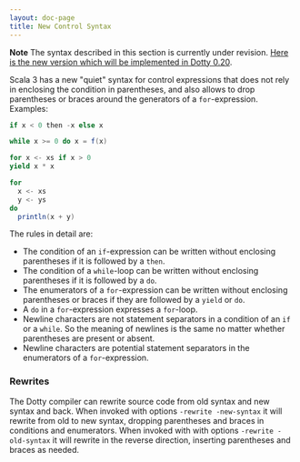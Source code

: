 ```yaml
---
layout: doc-page
title: New Control Syntax
---
```


**Note** The syntax described in this section is currently under revision.
[Here is the new version which will be implemented in Dotty 0.20](./control-syntax-new.html).

Scala 3 has a new "quiet" syntax for control expressions that does not rely in
enclosing the condition in parentheses, and also allows to drop parentheses or braces
around the generators of a `for`-expression. Examples:
```scala
if x < 0 then -x else x

while x >= 0 do x = f(x)

for x <- xs if x > 0
yield x * x

for
  x <- xs
  y <- ys
do
  println(x + y)
```

The rules in detail are:

 - The condition of an `if`-expression can be written without enclosing parentheses if it is followed by a `then`.
 - The condition of a `while`-loop can be written without enclosing parentheses if it is followed by a `do`.
 - The enumerators of a `for`-expression can be written without enclosing parentheses or braces if they are followed by a `yield` or `do`.
 - A `do` in a `for`-expression expresses a `for`-loop.
 - Newline characters are not statement separators in a condition of an `if` or a `while`.
   So the meaning of newlines is the same no matter whether parentheses are present
   or absent.
 - Newline characters are potential statement separators in the enumerators of a `for`-expression.

### Rewrites

The Dotty compiler can rewrite source code from old syntax and new syntax and back.
When invoked with options `-rewrite -new-syntax` it will rewrite from old to new syntax, dropping parentheses and braces in conditions and enumerators. When invoked with with options `-rewrite -old-syntax` it will rewrite in the reverse direction, inserting parentheses and braces as needed.
